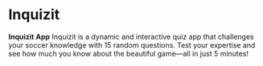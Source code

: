 # Inquizit
**Inquizit App**    Inquizit is a dynamic and interactive quiz app that challenges your soccer knowledge with 15 random questions. Test your expertise and see how much you know about the beautiful game—all in just 5 minutes!

